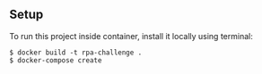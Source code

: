 ## Setup
To run this project inside container, install it locally using terminal:

```
$ docker build -t rpa-challenge .
$ docker-compose create
```
